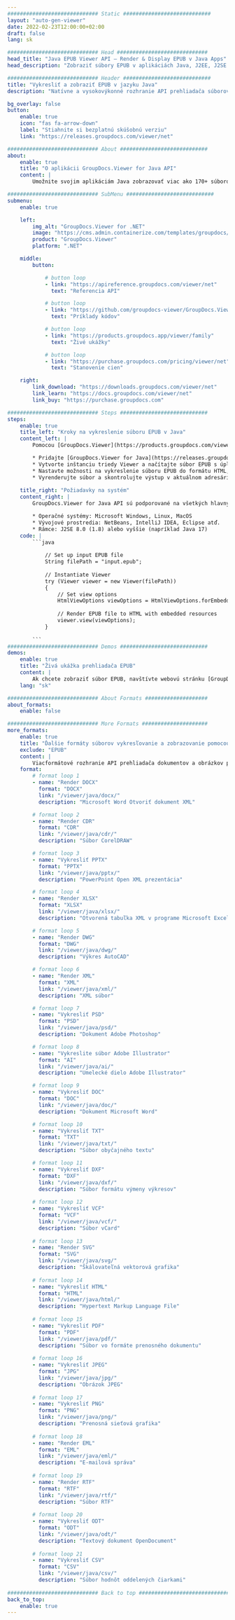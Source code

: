 ```yaml
---
############################# Static ############################
layout: "auto-gen-viewer"
date: 2022-02-23T12:00:00+02:00
draft: false
lang: sk

############################# Head #############################
head_title: "Java EPUB Viewer API – Render & Display EPUB v Java Apps"
head_description: "Zobraziť súbory EPUB v aplikáciách Java, J2EE, J2SE. Podporuje prezeranie 170+ formátov dokumentov a obrázkov v režime HTML, PDF alebo obrázkov s pokročilými funkciami na správu možností zobrazenia dokumentov."

############################# Header ############################
title: "Vykresliť a zobraziť EPUB v jazyku Java" 
description: "Natívne a vysokovýkonné rozhranie API prehliadača súborov EPUB pre aplikácie založené na Java, J2EE a J2SE, ktoré podporuje širokú škálu ďalších funkcií na prispôsobenie vzhľadu formátu výstupného dokumentu." 

bg_overlay: false
button:
    enable: true
    icon: "fas fa-arrow-down"
    label: "Stiahnite si bezplatnú skúšobnú verziu"
    link: "https://releases.groupdocs.com/viewer/net"

############################# About ############################
about:
    enable: true
    title: "O aplikácii GroupDocs.Viewer for Java API" 
    content: |
        Umožnite svojim aplikáciám Java zobrazovať viac ako 170+ súborových formátov v HTML, PDF alebo obrázkových režimoch pomocou GroupDocs.Viewer pre Java API bez akéhokoľvek ďalšieho nainštalovaného softvéru; ako je Microsoft Office, Apache Open Office, Adobe Acrobat Reader atď. Vývojári môžu jednoducho prezerať všetky populárne obrázky a typy dokumentov vrátane Microsoft Office, OpenDocument, HTML, PDF, Archive, Diagrams, Photoshop, AutoCAD a formáty programovacích jazykov v rámci aplikácií Java s rýchle a najkvalitnejšie vykresľovanie.

############################# SubMenu ############################
submenu:
    enable: true

    left:
        img_alt: "GroupDocs.Viewer for .NET"
        image: "https://cms.admin.containerize.com/templates/groupdocs/images/product-logos/90x90-noborder/groupdocs-viewer-net.png"
        product: "GroupDocs.Viewer"
        platform: ".NET"

    middle:
        button:

            # button loop
            - link: "https://apireference.groupdocs.com/viewer/net"
              text: "Referencia API"

            # button loop
            - link: "https://github.com/groupdocs-viewer/GroupDocs.Viewer-for-.NET"
              text: "Príklady kódov"

            # button loop
            - link: "https://products.groupdocs.app/viewer/family"
              text: "Živé ukážky"

            # button loop
            - link: "https://purchase.groupdocs.com/pricing/viewer/net"
              text: "Stanovenie cien"

    right:
        link_download: "https://downloads.groupdocs.com/viewer/net"
        link_learn: "https://docs.groupdocs.com/viewer/net"
        link_buy: "https://purchase.groupdocs.com"

############################# Steps ############################
steps:
    enable: true
    title_left: "Kroky na vykreslenie súboru EPUB v Java" 
    content_left: |
        Pomocou [GroupDocs.Viewer](https://products.groupdocs.com/viewer/java/) môžete vykresliť EPUB do HTML, JPEG, PNG alebo PDF v niekoľkých krokoch.

        * Pridajte [GroupDocs.Viewer for Java](https://releases.groupdocs.com/viewer/java/) ako závislosť k svojmu projektu. 
        * Vytvorte inštanciu triedy Viewer a načítajte súbor EPUB s úplnou cestou. 
        * Nastavte možnosti na vykreslenie súboru EPUB do formátu HTML, PNG, JPEG alebo PDF. 
        * Vyrenderujte súbor a skontrolujte výstup v aktuálnom adresári. 
        
    title_right: "Požiadavky na systém" 
    content_right: |
        GroupDocs.Viewer for Java API sú podporované na všetkých hlavných platformách a operačných systémoch. Pred spustením nižšie uvedeného kódu sa uistite, že máte vo svojom systéme nainštalované nasledujúce predpoklady.

        * Operačné systémy: Microsoft Windows, Linux, MacOS 
        * Vývojové prostredia: NetBeans, IntelliJ IDEA, Eclipse atď. 
        * Rámce: J2SE 8.0 (1.8) alebo vyššie (napríklad Java 17) 
    code: |
        ```java
                        
            // Set up input EPUB file
            String filePath = "input.epub";
        
            // Instantiate Viewer
            try (Viewer viewer = new Viewer(filePath))
            {
            	// Set view options 
            	HtmlViewOptions viewOptions = HtmlViewOptions.forEmbeddedResources();
                    
            	// Render EPUB file to HTML with embedded resources
            	viewer.view(viewOptions);
            }
             
        ```
############################# Demos ############################
demos:
    enable: true
    title: "Živá ukážka prehliadača EPUB"
    content: |
        Ak chcete zobraziť súbor EPUB, navštívte webovú stránku [GroupDocs.Viewer Online Apps](https://products.groupdocs.app/viewer/epub).
    lang: "sk"

############################# About Formats ####################
about_formats:
    enable: false

############################# More Formats #####################
more_formats:
    enable: true
    title: "Ďalšie formáty súborov vykresľovanie a zobrazovanie pomocou Java"
    exclude: "EPUB"
    content: |
        Viacformátové rozhranie API prehliadača dokumentov a obrázkov pre Java. Pozrite si niektoré z populárnych formátov súborov nižšie bez akýchkoľvek externých prehliadačov.
    format: 
        # format loop 1
        - name: "Render DOCX"
          format: "DOCX"
          link: "/viewer/java/docx/"
          description: "Microsoft Word Otvoriť dokument XML" 

        # format loop 2
        - name: "Render CDR" 
          format: "CDR"
          link: "/viewer/java/cdr/"
          description: "Súbor CorelDRAW" 

        # format loop 3
        - name: "Vykresliť PPTX"
          format: "PPTX"
          link: "/viewer/java/pptx/"
          description: "PowerPoint Open XML prezentácia" 

        # format loop 4
        - name: "Render XLSX"
          format: "XLSX"
          link: "/viewer/java/xlsx/"
          description: "Otvorená tabuľka XML v programe Microsoft Excel" 

        # format loop 5
        - name: "Render DWG"
          format: "DWG"
          link: "/viewer/java/dwg/"
          description: "Výkres AutoCAD"

        # format loop 6
        - name: "Render XML"
          format: "XML"
          link: "/viewer/java/xml/"
          description: "XML súbor"

        # format loop 7
        - name: "Vykresliť PSD"
          format: "PSD"
          link: "/viewer/java/psd/"
          description: "Dokument Adobe Photoshop"

        # format loop 8
        - name: "Vykreslite súbor Adobe Illustrator"
          format: "AI"
          link: "/viewer/java/ai/"
          description: "Umelecké dielo Adobe Illustrator"

        # format loop 9
        - name: "Vykresliť DOC"
          format: "DOC"
          link: "/viewer/java/doc/"
          description: "Dokument Microsoft Word" 

        # format loop 10
        - name: "Vykresliť TXT" 
          format: "TXT"
          link: "/viewer/java/txt/"
          description: "Súbor obyčajného textu" 

        # format loop 11
        - name: "Vykresliť DXF" 
          format: "DXF"
          link: "/viewer/java/dxf/"
          description: "Súbor formátu výmeny výkresov"  
          
        # format loop 12
        - name: "Vykresliť VCF"
          format: "VCF"
          link: "/viewer/java/vcf/"
          description: "Súbor vCard"  
              
        # format loop 13
        - name: "Render SVG"
          format: "SVG"
          link: "/viewer/java/svg/"
          description: "Škálovateľná vektorová grafika" 
          
        # format loop 14
        - name: "Vykresliť HTML"
          format: "HTML"
          link: "/viewer/java/html/"
          description: "Hypertext Markup Language File" 
          
        # format loop 15
        - name: "Vykresliť PDF"
          format: "PDF"
          link: "/viewer/java/pdf/"
          description: "Súbor vo formáte prenosného dokumentu"
          
        # format loop 16
        - name: "Vykresliť JPEG"
          format: "JPG"
          link: "/viewer/java/jpg/"
          description: "Obrázok JPEG"
          
        # format loop 17
        - name: "Vykresliť PNG"
          format: "PNG"
          link: "/viewer/java/png/"
          description: "Prenosná sieťová grafika" 
          
        # format loop 18
        - name: "Render EML"
          format: "EML"
          link: "/viewer/java/eml/"
          description: "E-mailová správa" 
          
        # format loop 19
        - name: "Render RTF"
          format: "RTF"
          link: "/viewer/java/rtf/"
          description: "Súbor RTF" 
          
        # format loop 20
        - name: "Vykresliť ODT"
          format: "ODT"
          link: "/viewer/java/odt/"
          description: "Textový dokument OpenDocument" 
          
        # format loop 21
        - name: "Vykresliť CSV"
          format: "CSV"
          link: "/viewer/java/csv/"
          description: "Súbor hodnôt oddelených čiarkami" 
          
############################# Back to top ###############################
back_to_top:
    enable: true
---
```

